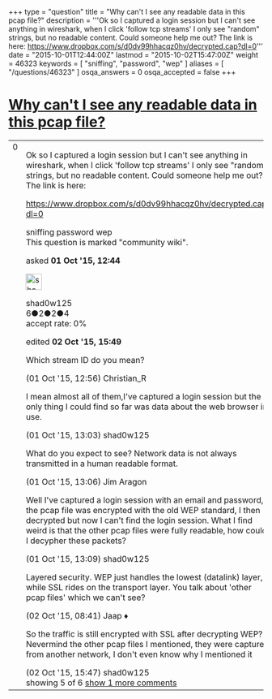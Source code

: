 +++
type = "question"
title = "Why can&#x27;t I see any readable data in this pcap file?"
description = '''Ok so I captured a login session but I can&#x27;t see anything in wireshark, when I click &#x27;follow tcp streams&#x27; I only see &quot;random&quot; strings, but no readable content. Could someone help me out? The link is here: https://www.dropbox.com/s/d0dv99hhacqz0hv/decrypted.cap?dl=0'''
date = "2015-10-01T12:44:00Z"
lastmod = "2015-10-02T15:47:00Z"
weight = 46323
keywords = [ "sniffing", "password", "wep" ]
aliases = [ "/questions/46323" ]
osqa_answers = 0
osqa_accepted = false
+++

<div class="headNormal">

# [Why can't I see any readable data in this pcap file?](/questions/46323/why-cant-i-see-any-readable-data-in-this-pcap-file)

</div>

<div id="main-body">

<div id="askform">

<table id="question-table" style="width:100%;"><colgroup><col style="width: 50%" /><col style="width: 50%" /></colgroup><tbody><tr class="odd"><td style="width: 30px; vertical-align: top"><div class="vote-buttons"><span id="post-46323-upvote" class="ajax-command post-vote up" rel="nofollow" title="I like this post (click again to cancel)"> </span><div id="post-46323-score" class="post-score" title="current number of votes">0</div><span id="post-46323-downvote" class="ajax-command post-vote down" rel="nofollow" title="I dont like this post (click again to cancel)"> </span> <span id="favorite-mark" class="ajax-command favorite-mark" rel="nofollow" title="mark/unmark this question as favorite (click again to cancel)"> </span><div id="favorite-count" class="favorite-count"></div></div></td><td><div id="item-right"><div class="question-body"><p>Ok so I captured a login session but I can't see anything in wireshark, when I click 'follow tcp streams' I only see "random" strings, but no readable content. Could someone help me out? The link is here:</p><p><a href="https://www.dropbox.com/s/d0dv99hhacqz0hv/decrypted.cap?dl=0">https://www.dropbox.com/s/d0dv99hhacqz0hv/decrypted.cap?dl=0</a></p></div><div id="question-tags" class="tags-container tags"><span class="post-tag tag-link-sniffing" rel="tag" title="see questions tagged &#39;sniffing&#39;">sniffing</span> <span class="post-tag tag-link-password" rel="tag" title="see questions tagged &#39;password&#39;">password</span> <span class="post-tag tag-link-wep" rel="tag" title="see questions tagged &#39;wep&#39;">wep</span></div><div id="question-controls" class="post-controls"><div class="community-wiki">This question is marked "community wiki".</div></div><div class="post-update-info-container"><div class="post-update-info post-update-info-user"><p>asked <strong>01 Oct '15, 12:44</strong></p><img src="https://secure.gravatar.com/avatar/9ac6cd419014092f44d21ec71233b1e0?s=32&amp;d=identicon&amp;r=g" class="gravatar" width="32" height="32" alt="shad0w125&#39;s gravatar image" /><p><span>shad0w125</span><br />
<span class="score" title="6 reputation points">6</span><span title="2 badges"><span class="badge1">●</span><span class="badgecount">2</span></span><span title="2 badges"><span class="silver">●</span><span class="badgecount">2</span></span><span title="4 badges"><span class="bronze">●</span><span class="badgecount">4</span></span><br />
<span class="accept_rate" title="Rate of the user&#39;s accepted answers">accept rate:</span> <span title="shad0w125 has no accepted answers">0%</span></p></div><div class="post-update-info post-update-info-edited"><p><span> edited <strong>02 Oct '15, 15:49</strong> </span></p></div></div><div id="comments-container-46323" class="comments-container"><span id="46326"></span><div id="comment-46326" class="comment"><div id="post-46326-score" class="comment-score"></div><div class="comment-text"><p>Which stream ID do you mean?</p></div><div id="comment-46326-info" class="comment-info"><span class="comment-age">(01 Oct '15, 12:56)</span> <span class="comment-user userinfo">Christian_R</span></div></div><span id="46327"></span><div id="comment-46327" class="comment"><div id="post-46327-score" class="comment-score"></div><div class="comment-text"><p>I mean almost all of them,I've captured a login session but the only thing I could find so far was data about the web browser in use.</p></div><div id="comment-46327-info" class="comment-info"><span class="comment-age">(01 Oct '15, 13:03)</span> <span class="comment-user userinfo">shad0w125</span></div></div><span id="46328"></span><div id="comment-46328" class="comment"><div id="post-46328-score" class="comment-score"></div><div class="comment-text"><p>What do you expect to see? Network data is not always transmitted in a human readable format.</p></div><div id="comment-46328-info" class="comment-info"><span class="comment-age">(01 Oct '15, 13:06)</span> <span class="comment-user userinfo">Jim Aragon</span></div></div><span id="46329"></span><div id="comment-46329" class="comment"><div id="post-46329-score" class="comment-score"></div><div class="comment-text"><p>Well I've captured a login session with an email and password, the pcap file was encrypted with the old WEP standard, I then decrypted but now I can't find the login session. What I find weird is that the other pcap files were fully readable, how could I decypher these packets?</p></div><div id="comment-46329-info" class="comment-info"><span class="comment-age">(01 Oct '15, 13:09)</span> <span class="comment-user userinfo">shad0w125</span></div></div><span id="46342"></span><div id="comment-46342" class="comment"><div id="post-46342-score" class="comment-score"></div><div class="comment-text"><p>Layered security. WEP just handles the lowest (datalink) layer, while SSL rides on the transport layer. You talk about 'other pcap files' which we can't see?</p></div><div id="comment-46342-info" class="comment-info"><span class="comment-age">(02 Oct '15, 08:41)</span> <span class="comment-user userinfo">Jaap ♦</span></div></div><span id="46347"></span><div id="comment-46347" class="comment not_top_scorer"><div id="post-46347-score" class="comment-score"></div><div class="comment-text"><p>So the traffic is still encrypted with SSL after decrypting WEP? Nevermind the other pcap files I mentioned, they were captured from another network, I don't even know why I mentioned it</p></div><div id="comment-46347-info" class="comment-info"><span class="comment-age">(02 Oct '15, 15:47)</span> <span class="comment-user userinfo">shad0w125</span></div></div></div><div id="comment-tools-46323" class="comment-tools"><span class="comments-showing"> showing 5 of 6 </span> <a href="#" class="show-all-comments-link">show 1 more comments</a></div><div class="clear"></div><div id="comment-46323-form-container" class="comment-form-container"></div><div class="clear"></div></div></td></tr></tbody></table>

</div>

</div>

